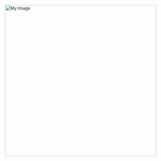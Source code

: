 <a href="https://scrimba.com/certificate-cert2uNjfK9m1n3zCRVUZGA8bbZnDg3Aa48Zh8g">
  <img src="https://github.com/user-attachments/assets/3cc7f89e-3aa2-4ef8-9253-22caf4c1f410" alt="My Image" width="500" />
</a>
